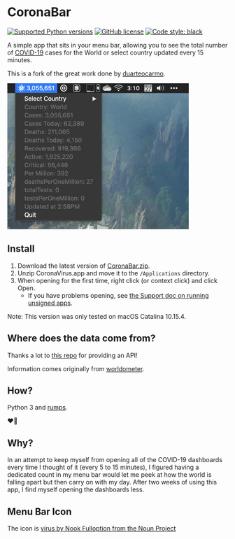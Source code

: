 # CoronaBar
[![Supported Python versions](https://img.shields.io/badge/python-3.7-blue)]() [![GitHub license](https://img.shields.io/github/license/duarteocarmo/think-cell.svg)](https://github.com/duarteocarmo/coronabar/blob/master/LICENSE) [![Code style: black](https://img.shields.io/badge/code%20style-black-000000.svg)](https://github.com/python/black) 

A simple app that sits in your menu bar, allowing you to see the total number of [COVID-19](https://en.wikipedia.org/wiki/2019%E2%80%9320_coronavirus_pandemic) cases for the World or select country updated every 15 minutes.

This is a fork of the great work done by [duarteocarmo](https://github.com/duarteocarmo/coronabar).

<img src="images/screenshot.png" width="415px" alt="CoronaBar running in the macOS menu bar on 2020-04-27">

## Install
1. Download the latest version of [CoronaBar.zip](https://github.com/peterwooley/coronabar/releases/latest/download/CoronaBar.zip).
2. Unzip CoronaVirus.app and move it to the  `/Applications` directory.
3. When opening for the first time, right click (or context click) and click Open.
    * If you have problems opening, see [the Support doc on running unsigned apps](https://support.apple.com/en-us/HT202491).

Note: This version was only tested on macOS Catalina 10.15.4.

## Where does the data come from? 

Thanks a lot to [this repo](https://github.com/javieraviles/covidAPI) for providing an API!

Information comes originally from [worldometer](https://www.worldometers.info/coronavirus/). 

## How?
Python 3 and [rumps](https://rumps.readthedocs.io/en/latest/index.html).

❤️🐍

## Why? 

In an attempt to keep myself from opening all of the COVID-19 dashboards every time I thought of it (every 5 to 15 minutes), I figured having a dedicated count in my menu bar would let me peek at how the world is falling apart but then carry on with my day. After two weeks of using this app, I find myself opening the dashboards less.

## Menu Bar Icon
The icon is [virus by Nook Fulloption from the Noun Project](https://thenounproject.com/term/virus/1381300)
